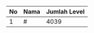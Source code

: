 | No | Nama            | Jumlah Level |
|----|-----------------|--------------|
| 1  | #    |    4039        |
